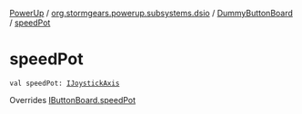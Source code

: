 [PowerUp](../../index.md) / [org.stormgears.powerup.subsystems.dsio](../index.md) / [DummyButtonBoard](index.md) / [speedPot](./speed-pot.md)

# speedPot

`val speedPot: `[`IJoystickAxis`](../../org.stormgears.utils.dsio/-i-joystick-axis/index.md)

Overrides [IButtonBoard.speedPot](../-i-button-board/speed-pot.md)

